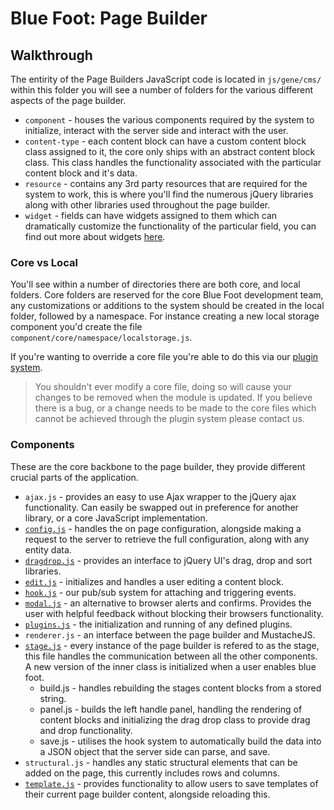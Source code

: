 # Blue Foot: Page Builder
## Walkthrough
The entirity of the Page Builders JavaScript code is located in `js/gene/cms/` within this folder you will see a number of folders for the various different aspects of the page builder.

- `component` - houses the various components required by the system to initialize, interact with the server side and interact with the user.
- `content-type` - each content block can have a custom content block class assigned to it, the core only ships with an abstract content block class. This class handles the functionality associated with the particular content block and it's data.
- `resource` - contains any 3rd party resources that are required for the system to work, this is where you'll find the numerous jQuery libraries along with other libraries used throughout the page builder.
- `widget` - fields can have widgets assigned to them which can dramatically customize the functionality of the particular field, you can find out more about widgets [here](PageBuilder/Edit/Widgets.md).

### Core vs Local
You'll see within a number of directories there are both core, and local folders. Core folders are reserved for the core Blue Foot development team, any customizations or additions to the system should be created in the local folder, followed by a namespace. 
For instance creating a new local storage component you'd create the file `component/core/namespace/localstorage.js`.

If you're wanting to override a core file you're able to do this via our [plugin system](PageBuilder/Plugins.md).

> You shouldn't ever modify a core file, doing so will cause your changes to be removed when the module is updated. If you believe there is a bug, or a change needs to be made to the core files which cannot be achieved through the plugin system please contact us. 

### Components
These are the core backbone to the page builder, they provide different crucial parts of the application.  

- `ajax.js` - provides an easy to use Ajax wrapper to the jQuery ajax functionality. Can easily be swapped out in preference for another library, or a core JavaScript implementation.
- [`config.js`](PageBuilder/Component/Config.md) - handles the on page configuration, alongside making a request to the server to retrieve the full configuration, along with any entity data.
- [`dragdrop.js`](PageBuilder/Component/DragDrop.md) - provides an interface to jQuery UI's drag, drop and sort libraries.
- [`edit.js`](PageBuilder/Edit.md) - initializes and handles a user editing a content block.
- [`hook.js`](PageBuilder/Hooks.md) - our pub/sub system for attaching and triggering events.
- [`modal.js`](PageBuilder/Modal.md) - an alternative to browser alerts and confirms. Provides the user with helpful feedback without blocking their browsers functionality.
- [`plugins.js`](PageBuilder/Plugins.md) - the initialization and running of any defined plugins.
- `renderer.js` - an interface between the page builder and MustacheJS.
- [`stage.js`](PageBuilder/Stage.md) - every instance of the page builder is refered to as the stage, this file handles the communication between all the other components. A new version of the inner class is initialized when a user enables blue foot.
  - build.js - handles rebuilding the stages content blocks from a stored string.
  - panel.js - builds the left handle panel, handling the rendering of content blocks and initializing the drag drop class to provide drag and drop functionality.
  - save.js - utilises the hook system to automatically build the data into a JSON object that the server side can parse, and save. 
- `structural.js` - handles any static structural elements that can be added on the page, this currently includes rows and columns.
- [`template.js`](PageBuilder/Template.md) - provides functionality to allow users to save templates of their current page builder content, alongside reloading this.

